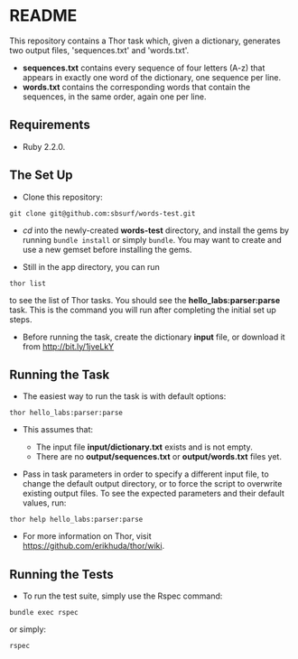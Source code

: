 README
======

This repository contains a Thor task which, given a dictionary, generates two output files, 'sequences.txt' and 'words.txt'.
* **sequences.txt** contains every sequence of four letters (A-z) that appears in exactly one word of the dictionary, one sequence per line.
* **words.txt** contains the corresponding words that contain the sequences, in the same order, again one per line.

Requirements
------------
* Ruby 2.2.0.

The Set Up
-----------

* Clone this repository:
```
git clone git@github.com:sbsurf/words-test.git
```

* *cd* into the newly-created **words-test** directory, and install the gems by running ```bundle install``` or simply ```bundle```.
You may want to create and use a new gemset before installing the gems.

* Still in the app directory, you can run
```
thor list
```
to see the list of Thor tasks. You should see the **hello_labs:parser:parse** task. This is the command you will run after completing the initial set up steps.

* Before running the task, create the dictionary **input** file, or download it from http://bit.ly/1jveLkY

Running the Task
-----------------

* The easiest way to run the task is with default options:
```
thor hello_labs:parser:parse
```
  * This assumes that:
    * The input file **input/dictionary.txt** exists and is not empty.
    * There are no **output/sequences.txt** or **output/words.txt** files yet.

* Pass in task parameters in order to specify a different input file, to change the default output directory, or to force the script to overwrite existing output files.
To see the expected parameters and their default values, run:
```
thor help hello_labs:parser:parse
```

* For more information on Thor, visit https://github.com/erikhuda/thor/wiki.

Running the Tests
------------------

* To run the test suite, simply use the Rspec command:
```
bundle exec rspec
```
or simply:
```
rspec
```
